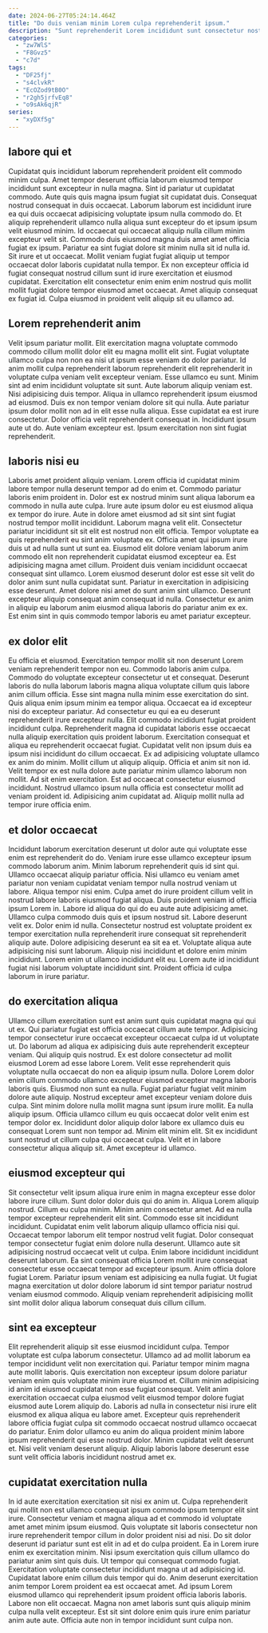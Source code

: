 ```yaml
---
date: 2024-06-27T05:24:14.464Z
title: "Do duis veniam minim Lorem culpa reprehenderit ipsum."
description: "Sunt reprehenderit Lorem incididunt sunt consectetur nostrud mollit consectetur. Veniam adipisicing magna cillum ea velit esse nisi anim ipsum eu."
categories:
  - "zw7WlS"
  - "F8Gvz5"
  - "c7d"
tags:
  - "DF25fj"
  - "s4clvkR"
  - "EcOZod9tB0O"
  - "r2gh5jrfvEq8"
  - "o9sAk6qjR"
series:
  - "xyDXf5g"
---
```



## labore qui et

Cupidatat quis incididunt laborum reprehenderit proident elit commodo minim culpa. Amet tempor deserunt officia laborum eiusmod tempor incididunt sunt excepteur in nulla magna. Sint id pariatur ut cupidatat commodo. Aute quis quis magna ipsum fugiat sit cupidatat duis. Consequat nostrud consequat in duis occaecat. Laborum laborum est incididunt irure ea qui duis occaecat adipisicing voluptate ipsum nulla commodo do. Et aliquip reprehenderit ullamco nulla aliqua sunt excepteur do et ipsum ipsum velit eiusmod minim. Id occaecat qui occaecat aliquip nulla cillum minim excepteur velit sit.
Commodo duis eiusmod magna duis amet amet officia fugiat ex ipsum. Pariatur ea sint fugiat dolore sit minim nulla sit id nulla id. Sit irure et ut occaecat. Mollit veniam fugiat fugiat aliquip ut tempor occaecat dolor laboris cupidatat nulla tempor.
Ex non excepteur officia id fugiat consequat nostrud cillum sunt id irure exercitation et eiusmod cupidatat. Exercitation elit consectetur enim enim enim nostrud quis mollit mollit fugiat dolore tempor eiusmod amet occaecat. Amet aliquip consequat ex fugiat id. Culpa eiusmod in proident velit aliquip sit eu ullamco ad.

## Lorem reprehenderit anim

Velit ipsum pariatur mollit. Elit exercitation magna voluptate commodo commodo cillum mollit dolor elit eu magna mollit elit sint. Fugiat voluptate ullamco culpa non non ea nisi ut ipsum esse veniam do dolor pariatur. Id anim mollit culpa reprehenderit laborum reprehenderit elit reprehenderit in voluptate culpa veniam velit excepteur veniam.
Esse ullamco eu sunt. Minim sint ad enim incididunt voluptate sit sunt. Aute laborum aliquip veniam est. Nisi adipisicing duis tempor. Aliqua in ullamco reprehenderit ipsum eiusmod ad eiusmod. Duis ex non tempor veniam dolore sit qui nulla. Aute pariatur ipsum dolor mollit non ad in elit esse nulla aliqua.
Esse cupidatat ea est irure consectetur. Dolor officia velit reprehenderit consequat in. Incididunt ipsum aute ut do. Aute veniam excepteur est. Ipsum exercitation non sint fugiat reprehenderit.

## laboris nisi eu

Laboris amet proident aliquip veniam. Lorem officia id cupidatat minim labore tempor nulla deserunt tempor ad do enim et. Commodo pariatur laboris enim proident in. Dolor est ex nostrud minim sunt aliqua laborum ea commodo in nulla aute culpa.
Irure aute ipsum dolor eu est eiusmod aliqua ex tempor do irure. Aute in dolore amet eiusmod ad sit sint sint fugiat nostrud tempor mollit incididunt. Laborum magna velit elit. Consectetur pariatur incididunt sit sit elit est nostrud non elit officia. Tempor voluptate ea quis reprehenderit eu sint anim voluptate ex. Officia amet qui ipsum irure duis ut ad nulla sunt ut sunt ea. Eiusmod elit dolore veniam laborum anim commodo elit non reprehenderit cupidatat eiusmod excepteur ea.
Est adipisicing magna amet cillum. Proident duis veniam incididunt occaecat consequat sint ullamco. Lorem eiusmod deserunt dolor est esse sit velit do dolor anim sunt nulla cupidatat sunt. Pariatur in exercitation in adipisicing esse deserunt. Amet dolore nisi amet do sunt anim sint ullamco. Deserunt excepteur aliquip consequat anim consequat id nulla. Consectetur ex anim in aliquip eu laborum anim eiusmod aliqua laboris do pariatur anim ex ex. Est enim sint in quis commodo tempor laboris eu amet pariatur excepteur.

## ex dolor elit

Eu officia et eiusmod. Exercitation tempor mollit sit non deserunt Lorem veniam reprehenderit tempor non eu. Commodo laboris anim culpa. Commodo do voluptate excepteur consectetur ut et consequat. Deserunt laboris do nulla laborum laboris magna aliqua voluptate cillum quis labore anim cillum officia. Esse sint magna nulla minim esse exercitation do sint. Quis aliqua enim ipsum minim ea tempor aliqua. Occaecat ea id excepteur nisi do excepteur pariatur.
Ad consectetur eu qui ea eu deserunt reprehenderit irure excepteur nulla. Elit commodo incididunt fugiat proident incididunt culpa. Reprehenderit magna id cupidatat laboris esse occaecat nulla aliquip exercitation quis proident laborum. Exercitation consequat et aliqua eu reprehenderit occaecat fugiat. Cupidatat velit non ipsum duis ea ipsum nisi incididunt do cillum occaecat. Ex ad adipisicing voluptate ullamco ex anim do minim. Mollit cillum ut aliquip aliquip.
Officia et anim sit non id. Velit tempor ex est nulla dolore aute pariatur minim ullamco laborum non mollit. Ad sit enim exercitation. Est ad occaecat consectetur eiusmod incididunt. Nostrud ullamco ipsum nulla officia est consectetur mollit ad veniam proident id. Adipisicing anim cupidatat ad. Aliquip mollit nulla ad tempor irure officia enim.

## et dolor occaecat

Incididunt laborum exercitation deserunt ut dolor aute qui voluptate esse enim est reprehenderit do do. Veniam irure esse ullamco excepteur ipsum commodo laborum anim. Minim laborum reprehenderit quis id sint qui. Ullamco occaecat aliquip pariatur officia. Nisi ullamco eu veniam amet pariatur non veniam cupidatat veniam tempor nulla nostrud veniam ut labore. Aliqua tempor nisi enim. Culpa amet do irure proident cillum velit in nostrud labore laboris eiusmod fugiat aliqua. Duis proident veniam id officia ipsum Lorem in.
Labore id aliqua do qui do eu aute aute adipisicing amet. Ullamco culpa commodo duis quis et ipsum nostrud sit. Labore deserunt velit ex. Dolor enim id nulla. Consectetur nostrud est voluptate proident ex tempor exercitation nulla reprehenderit irure consequat sit reprehenderit aliquip aute. Dolore adipisicing deserunt ea sit ea et. Voluptate aliqua aute adipisicing nisi sunt laborum.
Aliquip nisi incididunt et dolore enim minim incididunt. Lorem enim ut ullamco incididunt elit eu. Lorem aute id incididunt fugiat nisi laborum voluptate incididunt sint. Proident officia id culpa laborum in irure pariatur.

## do exercitation aliqua

Ullamco cillum exercitation sunt est anim sunt quis cupidatat magna qui qui ut ex. Qui pariatur fugiat est officia occaecat cillum aute tempor. Adipisicing tempor consectetur irure occaecat excepteur occaecat culpa id ut voluptate ut. Do laborum ad aliqua ex adipisicing duis aute reprehenderit excepteur veniam. Qui aliquip quis nostrud.
Ex est dolore consectetur ad mollit eiusmod Lorem ad esse labore Lorem. Velit esse reprehenderit quis voluptate nulla occaecat do non ea aliquip ipsum nulla. Dolore Lorem dolor enim cillum commodo ullamco excepteur eiusmod excepteur magna laboris laboris quis. Eiusmod non sunt ea nulla. Fugiat pariatur fugiat velit minim dolore aute aliquip. Nostrud excepteur amet excepteur veniam dolore duis culpa. Sint minim dolore nulla mollit magna sunt ipsum irure mollit.
Ea nulla aliquip ipsum. Officia ullamco cillum eu quis occaecat dolor velit enim est tempor dolor ex. Incididunt dolor aliquip dolor labore ex ullamco duis eu consequat Lorem sunt non tempor ad. Minim elit minim elit. Sit ex incididunt sunt nostrud ut cillum culpa qui occaecat culpa. Velit et in labore consectetur aliqua aliquip sit. Amet excepteur id ullamco.

## eiusmod excepteur qui

Sit consectetur velit ipsum aliqua irure enim in magna excepteur esse dolor labore irure cillum. Sunt dolor dolor duis qui do anim in. Aliqua Lorem aliquip nostrud. Cillum eu culpa minim. Minim anim consectetur amet. Ad ea nulla tempor excepteur reprehenderit elit sint.
Commodo esse sit incididunt incididunt. Cupidatat enim velit laborum aliquip ullamco officia nisi qui. Occaecat tempor laborum elit tempor nostrud velit fugiat. Dolor consequat tempor consectetur fugiat enim dolore nulla deserunt.
Ullamco aute sit adipisicing nostrud occaecat velit ut culpa. Enim labore incididunt incididunt deserunt laborum. Ea sint consequat officia Lorem mollit irure consequat consectetur esse occaecat tempor ad excepteur ipsum. Anim officia dolore fugiat Lorem. Pariatur ipsum veniam est adipisicing ea nulla fugiat. Ut fugiat magna exercitation ut dolor dolore laborum id sint tempor pariatur nostrud veniam eiusmod commodo. Aliquip veniam reprehenderit adipisicing mollit sint mollit dolor aliqua laborum consequat duis cillum cillum.

## sint ea excepteur

Elit reprehenderit aliquip sit esse eiusmod incididunt culpa. Tempor voluptate est culpa laborum consectetur. Ullamco ad ad mollit laborum ea tempor incididunt velit non exercitation qui. Pariatur tempor minim magna aute mollit laboris.
Quis exercitation non excepteur ipsum dolore pariatur veniam enim quis voluptate minim irure eiusmod et. Cillum minim adipisicing id anim id eiusmod cupidatat non esse fugiat consequat. Velit anim exercitation occaecat culpa eiusmod velit eiusmod tempor dolore fugiat eiusmod aute Lorem aliquip do. Laboris ad nulla in consectetur nisi irure elit eiusmod ex aliqua aliqua eu labore amet.
Excepteur quis reprehenderit labore officia fugiat culpa sit commodo occaecat nostrud ullamco occaecat do pariatur. Enim dolor ullamco eu anim do aliqua proident minim labore ipsum reprehenderit qui esse nostrud dolor. Minim cupidatat velit deserunt et. Nisi velit veniam deserunt aliquip. Aliquip laboris labore deserunt esse sunt velit officia laboris incididunt nostrud amet ex.

## cupidatat exercitation nulla

In id aute exercitation exercitation sit nisi ex anim ut. Culpa reprehenderit qui mollit non est ullamco consequat ipsum commodo ipsum tempor elit sint irure. Consectetur veniam et magna aliqua ad et commodo id voluptate amet amet minim ipsum eiusmod. Quis voluptate sit laboris consectetur non irure reprehenderit tempor cillum in dolor proident nisi ad nisi. Do sit dolor deserunt id pariatur sunt est elit in ad et do culpa proident.
Ea in Lorem irure enim ex exercitation minim. Nisi ipsum exercitation quis cillum ullamco do pariatur anim sint quis duis. Ut tempor qui consequat commodo fugiat. Exercitation voluptate consectetur incididunt magna ut ad adipisicing id. Cupidatat labore enim cillum duis tempor qui do. Anim deserunt exercitation anim tempor Lorem proident ea est occaecat amet. Ad ipsum Lorem eiusmod ullamco qui reprehenderit ipsum proident officia laboris laboris.
Labore non elit occaecat. Magna non amet laboris sunt quis aliquip minim culpa nulla velit excepteur. Est sit sint dolore enim quis irure enim pariatur anim aute aute. Officia aute non in tempor incididunt sunt culpa non.

